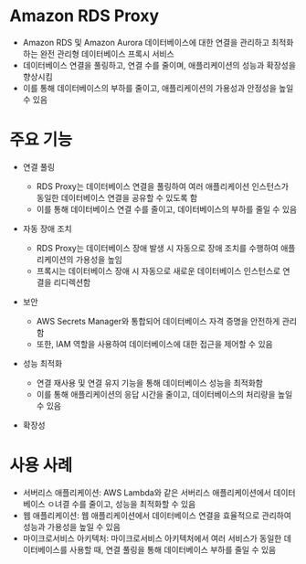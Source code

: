 # Amazon RDS Proxy

- Amazon RDS 및 Amazon Aurora 데이터베이스에 대한 연결을 관리하고 최적화하는 완전 관리형 데이터베이스 프록시 서비스
- 데이터베이스 연결을 풀링하고, 연결 수를 줄이며, 애플리케이션의 성능과 확장성을 향상시킴
- 이를 통해 데이터베이스의 부하를 줄이고, 애플리케이션의 가용성과 안정성을 높일 수 있음


# 주요 기능
- 연결 풀링
    - RDS Proxy는 데이터베이스 연결을 풀링하여 여러 애플리케이션 인스턴스가 동일한 데이터베이스 연결을 공유할 수 있도록 함
    - 이를 통해 데이터베이스 연결 수를 줄이고, 데이터베이스의 부하를 줄일 수 있음

- 자동 장애 조치
    - RDS Proxy는 데이터베이스 장애 발생 시 자동으로 장애 조치를 수행하여 애플리케이션의 가용성을 높임
    - 프록시는 데이터베이스 장애 시 자동으로 새로운 데이터베이스 인스턴스로 연결을 리디렉션함

- 보안
    - AWS Secrets Manager와 통합되어 데이터베이스 자격 증명을 안전하게 관리함
    - 또한, IAM 역할을 사용하여 데이터베이스에 대한 접근을 제어할 수 있음

- 성능 최적화
    - 연결 재사용 및 연결 유지 기능을 통해 데이터베이스 성능을 최적화함
    - 이를 통해 애플리케이션의 응답 시간을 줄이고, 데이터베이스의 처리량을 높일 수 있음

- 확장성


# 사용 사례
- 서버리스 애플리케이션: AWS Lambda와 같은 서버리스 애플리케이션에서 데이터베이스 ㅇ녀결 수를 줄이고, 성능을 최적화할 수 있음
- 웹 애플리케이션: 웹 애플리케이션에서 데이터베이스 연결을 효율적으로 관리하여 성능과 가용성을 높일 수 있음
- 마이크로서비스 아키텍처: 마이크로서비스 아키텍처에서 여러 서비스가 동일한 데이터베이스를 사용할 때, 연결 풀링을 통해 데이터베이스 부하를 줄일 수 있음